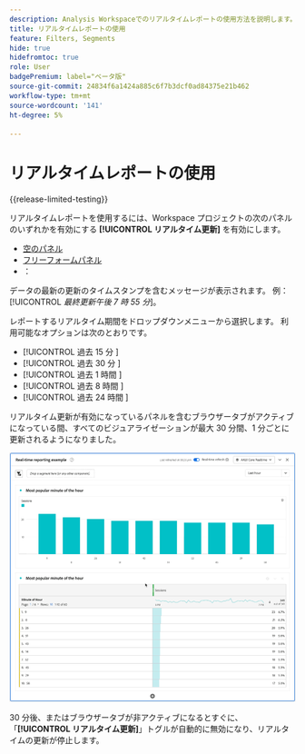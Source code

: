 ```yaml
---
description: Analysis Workspaceでのリアルタイムレポートの使用方法を説明します。
title: リアルタイムレポートの使用
feature: Filters, Segments
hide: true
hidefromtoc: true
role: User
badgePremium: label="ベータ版"
source-git-commit: 24834f6a1424a885c6f7b3dcf0ad84375e21b462
workflow-type: tm+mt
source-wordcount: '141'
ht-degree: 5%

---
```



# リアルタイムレポートの使用

{{release-limited-testing}}

リアルタイムレポートを使用するには、Workspace プロジェクトの次のパネルのいずれかを有効にする **[!UICONTROL リアルタイム更新]** を有効にします。



* [空のパネル](/help/analysis-workspace/c-panels/blank-panel.md)
* [フリーフォームパネル](/help/analysis-workspace/c-panels/freeform-panel.md)
* ：

データの最新の更新のタイムスタンプを含むメッセージが表示されます。 例：[!UICONTROL *最終更新午後 7 時 55 分*]。

レポートするリアルタイム期間をドロップダウンメニューから選択します。 利用可能なオプションは次のとおりです。

* [!UICONTROL  過去 15 分 ]
* [!UICONTROL  過去 30 分 ]
* [!UICONTROL  過去 1 時間 ]
* [!UICONTROL  過去 8 時間 ]
* [!UICONTROL  過去 24 時間 ]

リアルタイム更新が有効になっているパネルを含むブラウザータブがアクティブになっている間、すべてのビジュアライゼーションが最大 30 分間、1 分ごとに更新されるようになりました。

![ リアルタイム更新 ](assets/real-time-refresh.gif)

30 分後、またはブラウザータブが非アクティブになるとすぐに、「**[!UICONTROL リアルタイム更新]**」トグルが自動的に無効になり、リアルタイムの更新が停止します。
